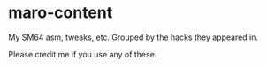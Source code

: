 # maro-content
My SM64 asm, tweaks, etc. Grouped by the hacks they appeared in.

Please credit me if you use any of these.
